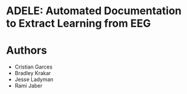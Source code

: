# ADELE: Automated Documentation to Extract Learning from EEG 
# Authors
* Cristian Garces 
* Bradley Krakar 
* Jesse Ladyman 
* Rami Jaber
